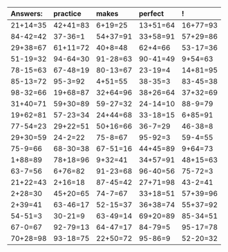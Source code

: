 | Answers: | practice | makes | perfect | ! |
| :--- | :--- | :--- | :--- | :--- |
| 21+14=35 | 42+41=83 | 6+19=25 | 13+51=64 | 16+77=93 | 
| 84-42=42 | 37-36=1 | 54+37=91 | 33+58=91 | 57+29=86 | 
| 29+38=67 | 61+11=72 | 40+8=48 | 62+4=66 | 53-17=36 | 
| 51-19=32 | 94-64=30 | 91-28=63 | 90-41=49 | 9+54=63 | 
| 78-15=63 | 67-48=19 | 80-13=67 | 23-19=4 | 14+81=95 | 
| 85-13=72 | 95-3=92 | 4+51=55 | 38-35=3 | 83-45=38 | 
| 98-32=66 | 19+68=87 | 32+64=96 | 38+26=64 | 37+32=69 | 
| 31+40=71 | 59+30=89 | 59-27=32 | 24-14=10 | 88-9=79 | 
| 19+62=81 | 57-23=34 | 24+44=68 | 33-18=15 | 6+85=91 | 
| 77-54=23 | 29+22=51 | 50+16=66 | 36-7=29 | 46-38=8 | 
| 29+30=59 | 24-2=22 | 75-8=67 | 95-92=3 | 59-4=55 | 
| 75-9=66 | 68-30=38 | 67-51=16 | 44+45=89 | 9+64=73 | 
| 1+88=89 | 78+18=96 | 9+32=41 | 34+57=91 | 48+15=63 | 
| 63-7=56 | 6+76=82 | 91-23=68 | 96-40=56 | 75-72=3 | 
| 21+22=43 | 2+16=18 | 87-45=42 | 27+71=98 | 43-2=41 | 
| 2+28=30 | 45+20=65 | 74-7=67 | 33+18=51 | 57+39=96 | 
| 2+39=41 | 63-46=17 | 52-15=37 | 36+38=74 | 55+37=92 | 
| 54-51=3 | 30-21=9 | 63-49=14 | 69+20=89 | 85-34=51 | 
| 67-0=67 | 92-79=13 | 64-47=17 | 84-79=5 | 95-17=78 | 
| 70+28=98 | 93-18=75 | 22+50=72 | 95-86=9 | 52-20=32 | 
